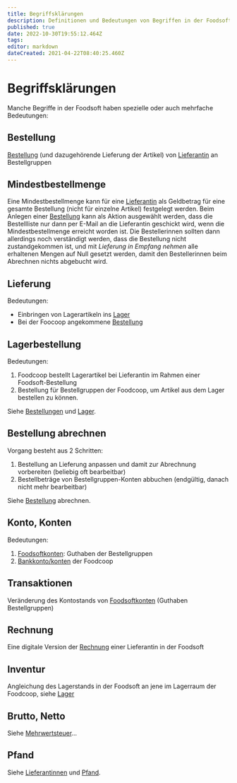```yaml
---
title: Begriffsklärungen
description: Definitionen und Bedeutungen von Begriffen in der Foodsoft 
published: true
date: 2022-10-30T19:55:12.464Z
tags: 
editor: markdown
dateCreated: 2021-04-22T08:40:25.460Z
---
```


# Begriffsklärungen
Manche Begriffe in der Foodsoft haben spezielle oder auch mehrfache Bedeutungen:

## Bestellung
[Bestellung](/de/documentation/admin/orders) (und dazugehörende Lieferung der Artikel) von [Lieferantin](/de/documentation/admin/suppliers) an Bestellgruppen 

## Mindestbestellmenge
Eine Mindestbestellmenge kann für eine [Lieferantin](/de/documentation/admin/suppliers) als Geldbetrag für eine gesamte Bestellung (nicht für einzelne Artikel) festgelegt werden. 
Beim Anlegen einer [Bestellung](/de/documentation/admin/orders) kann als Aktion ausgewählt werden, dass die Bestellliste nur dann per E-Mail an die Lieferantin geschickt wird, wenn die Mindestbestellmenge erreicht worden ist. Die Bestellerinnen sollten dann allerdings noch verständigt werden, dass die Bestellung nicht zustandgekommen ist, und mit *Lieferung in Empfang nehmen*  alle erhaltenen Mengen auf Null gesetzt werden, damit den Bestellerinnen beim Abrechnen nichts abgebucht wird. 

## Lieferung 
Bedeutungen:
- Einbringen von Lagerartikeln ins [Lager](/de/documentation/admin/storage)
- Bei der Foocoop angekommene [Bestellung](/de/documentation/admin/orders)

## Lagerbestellung
Bedeutungen:
1. Foodcoop bestellt Lagerartikel bei Lieferantin im Rahmen einer Foodsoft-Bestellung 
1. Bestellung für Bestellgruppen der Foodcoop, um Artikel aus dem Lager bestellen zu können.

Siehe [Bestellungen](/de/documentation/admin/orders) und [Lager](/de/documentation/admin/storage).

## Bestellung abrechnen
Vorgang besteht aus 2 Schritten: 
1. Bestellung an Lieferung anpassen und damit zur Abrechnung vorbereiten (beliebig oft bearbeitbar) 
2. Bestellbeträge von Bestellgruppen-Konten abbuchen (endgültig, danach nicht mehr bearbeitbar)

Siehe [Bestellung](/de/documentation/admin/orders) abrechnen.

## Konto, Konten
Bedeutungen:
1. [Foodsoftkonten](/de/documentation/admin/finances/accounts): Guthaben der Bestellgruppen
2. [Bankkonto/konten](/de/documentation/admin/finances/bank-accounts) der Foodcoop

## Transaktionen
Veränderung des Kontostands von [Foodsoftkonten](/de/documentation/admin/finances/accounts) (Guthaben Bestellgruppen) 

## Rechnung
Eine digitale Version der [Rechnung](/de/documentation/admin/finances/invoices) einer Lieferantin in der Foodsoft


## Inventur
Angleichung des Lagerstands in der Foodsoft an jene im Lagerraum der Foodcoop, siehe [Lager](/de/documentation/admin/storage)

## Brutto, Netto
Siehe [Mehrwertsteuer](/de/documentation/admin/finances/value-added-tax)...

## Pfand
Siehe [Lieferantinnen](/de/documentation/admin/suppliers) und [Pfand](/de/documentation/admin/finances/deposits).
